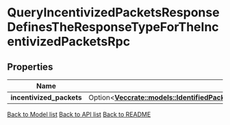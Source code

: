 # QueryIncentivizedPacketsResponseDefinesTheResponseTypeForTheIncentivizedPacketsRpc

## Properties

Name | Type | Description | Notes
------------ | ------------- | ------------- | -------------
**incentivized_packets** | Option<[**Vec<crate::models::IdentifiedPacketFeesContainsAListOfTypePacketFeeAndAssociatedPacketId>**](IdentifiedPacketFees_contains_a_list_of_type_PacketFee_and_associated_PacketId.md)> |  | [optional]

[Back to Model list](../README.md#documentation-for-models) [Back to API list](../README.md#documentation-for-api-endpoints) [Back to README](../README.md)


